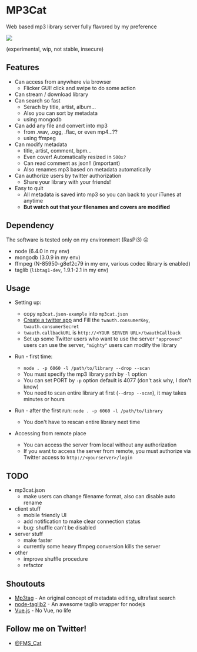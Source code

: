 # MP3Cat

Web based mp3 library server fully flavored by my preference

![](https://i.imgur.com/rJ6jNbb.png)

(experimental, wip, not stable, insecure)

## Features

- Can access from anywhere via browser
  - Flicker GUI! click and swipe to do some action
- Can stream / download library
- Can search so fast
  - Serach by title, artist, album...
  - Also you can sort by metadata
  - using mongodb
- Can add any file and convert into mp3
  - from .wav, .ogg, .flac, or even mp4...??
  - using ffmpeg
- Can modify metadata
  - title, artist, comment, bpm...
  - Even cover! Automatically resized in `500x?`
  - Can read comment as json!! (important)
  - Also renames mp3 based on metadata automatically
- Can authorize users by twitter authorization
  - Share your library with your friends!
- Easy to quit
  - All metadata is saved into mp3 so you can back to your iTunes at anytime
  - **But watch out that your filenames and covers are modified**

## Dependency

The software is tested only on my environment (RasPi3) 😖

- node (6.4.0 in my env)
- mongodb (3.0.9 in my env)
- ffmpeg (N-85950-g8ef2c79 in my env, various codec library is enabled)
- taglib (`libtag1-dev`, 1.9.1-2.1 in my env)

## Usage

- Setting up:
  - copy `mp3cat.json-example` into `mp3cat.json`
  - [Create a twitter app](https://apps.twitter.com/) and Fill the `twauth.consumerKey`, `twauth.consumerSecret`
  - `twauth.callbackURL` is `http://<YOUR SERVER URL>/twauthCallback`
  - Set up some Twitter users who want to use the server
    `"approved"` users can use the server, `"mighty"` users can modify the library

- Run - first time:
  - `node . -p 6060 -l /path/to/library --drop --scan`
  - You must specify the mp3 library path by `-l` option
  - You can set PORT by `-p` option
    default is 4077 (don't ask why, I don't know)
  - You need to scan entire library at first (`--drop --scan`), it may takes minutes or hours

- Run - after the first run:
  `node . -p 6060 -l /path/to/library`
  - You don't have to rescan entire library next time

- Accessing from remote place
  - You can access the server from local without any authorization
  - If you want to access the server from remote, you must authorize via Twitter
    access to `http://<yourserver>/login`

## TODO

- mp3cat.json
  - make users can change filename format, also can disable auto rename
- client stuff
  - mobile friendly UI
  - add notification to make clear connection status
  - bug: shuffle can't be disabled
- server stuff
  - make faster
  - currently some heavy ffmpeg conversion kills the server
- other
  - improve shuffle procedure
  - refactor

## Shoutouts

- [Mp3tag](http://www.mp3tag.de/en/index.html) - An original concept of metadata editing, ultrafast search
- [node-taglib2](https://github.com/voltraco/node-taglib2) - An awesome taglib wrapper for nodejs
- [Vue.js](https://vuejs.org) - No Vue, no life

## Follow me on Twitter!

- [@FMS_Cat](https://twitter.com/fms_cat)